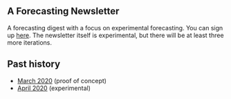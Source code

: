 ## A Forecasting Newsletter

A forecasting digest with a focus on experimental forecasting. You can sign up [here](https://mailchi.mp/18fccca46f83/forecastingnewsletter). The newsletter itself is experimental, but there will be at least three more iterations.

## Past history

- [March 2020](https://nunosempere.github.io/ea/ForecastingNewsletter/March2020) (proof of concept)  
- [April 2020](https://nunosempere.github.io/ea/ForecastingNewsletter/April2020) (experimental)

